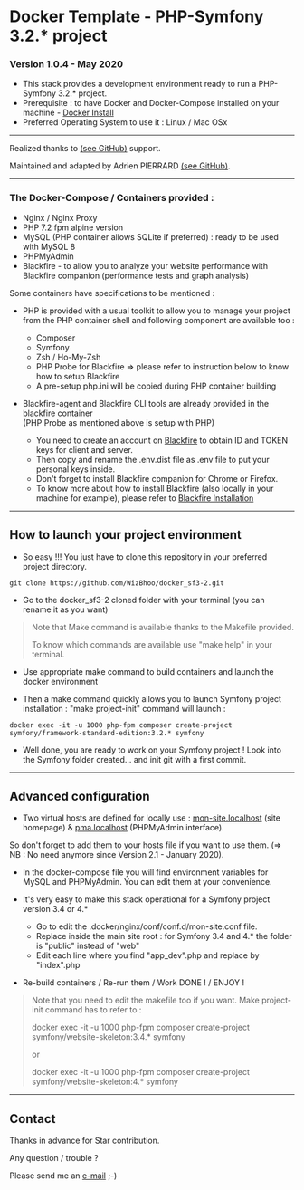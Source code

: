 # Docker Template - PHP-Symfony 3.2.* project

### Version 1.0.4 - May 2020

*   This stack provides a development environment ready to run a PHP-Symfony 3.2.* project.
*   Prerequisite : to have Docker and Docker-Compose installed on your machine - [Docker Install](https://docs.docker.com/install/)
*   Preferred Operating System to use it : Linux / Mac OSx

-------------------------------------------------------------------------------------------------------------------------------------

Realized thanks to [(see GitHub)](https://github.com/drixs6o9) support.

Maintained and adapted by Adrien PIERRARD [(see GitHub)](https://github.com/WizBhoo).

-------------------------------------------------------------------------------------------------------------------------------------

### The Docker-Compose / Containers provided :

*   Nginx / Nginx Proxy
*   PHP 7.2 fpm alpine version
*   MySQL (PHP container allows SQLite if preferred) : ready to be used with MySQL 8
*   PHPMyAdmin
*   Blackfire - to allow you to analyze your website performance with Blackfire companion (performance tests and graph analysis)

Some containers have specifications to be mentioned :

* PHP is provided with a usual toolkit to allow you to manage your project from the PHP container shell and following component are available too :

    *   Composer
    *   Symfony
    *   Zsh / Ho-My-Zsh
    *   PHP Probe for Blackfire => please refer to instruction below to know how to setup Blackfire
    *   A pre-setup php.ini will be copied during PHP container building

*   Blackfire-agent and Blackfire CLI tools are already provided in the blackfire container</br>(PHP Probe as mentioned above is setup with PHP)

    *   You need to create an account on [Blackfire](https://blackfire.io/) to obtain ID and TOKEN keys for client and server.
    *   Then copy and rename the .env.dist file as .env file to put your personal keys inside.
    *   Don't forget to install Blackfire companion for Chrome or Firefox.
    *   To know more about how to install Blackfire (also locally in your machine for example), please refer to [Blackfire Installation](https://blackfire.io/docs/up-and-running/installation)

-------------------------------------------------------------------------------------------------------------------------------------

## How to launch your project environment

*   So easy !!! You just have to clone this repository in your preferred project directory.

```
git clone https://github.com/WizBhoo/docker_sf3-2.git
```

*   Go to the docker_sf3-2 cloned folder with your terminal (you can rename it as you want)

<blockquote>
Note that Make command is available thanks to the Makefile provided.

To know which commands are available use "make help" in your terminal.
</blockquote>

*   Use appropriate make command to build containers and launch the docker environment

*   Then a make command quickly allows you to launch Symfony project installation : "make project-init" command will launch :

```
docker exec -it -u 1000 php-fpm composer create-project symfony/framework-standard-edition:3.2.* symfony
```

*   Well done, you are ready to work on your Symfony project ! Look into the Symfony folder created... and init git with a first commit.

-------------------------------------------------------------------------------------------------------------------------------------

## Advanced configuration

*   Two virtual hosts are defined for locally use : [mon-site.localhost](http://mon-site.localhost) (site homepage)  &  [pma.localhost](http://pma.localhost) (PHPMyAdmin interface).

So don't forget to add them to your hosts file if you want to use them. (=> NB : No need anymore since Version 2.1 - January 2020).

*   In the docker-compose file you will find environment variables for MySQL and PHPMyAdmin. You can edit them at your convenience.

*   It's very easy to make this stack operational for a Symfony project version 3.4 or 4.*

    *   Go to edit the .docker/nginx/conf/conf.d/mon-site.conf file.
    *   Replace inside the main site root : for Symfony 3.4 and 4.* the folder is "public" instead of "web"
    *   Edit each line where you find "app_dev".php and replace by "index".php

*   Re-build containers / Re-run them / Work DONE ! / ENJOY !

<blockquote>
Note that you need to edit the makefile too if you want. Make project-init command has to refer to :

docker exec -it -u 1000 php-fpm composer create-project symfony/website-skeleton:3.4.* symfony

or

docker exec -it -u 1000 php-fpm composer create-project symfony/website-skeleton:4.* symfony
</blockquote>

-------------------------------------------------------------------------------------------------------------------------------------

## Contact

Thanks in advance for Star contribution.

Any question / trouble ?

Please send me an [e-mail](mailto:apierrard.contact@gmail.com) ;-)
